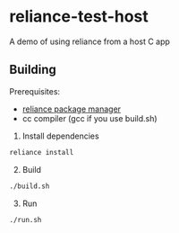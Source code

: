 # reliance-test-host
A demo of using reliance from a host C app

## Building
Prerequisites:
- [reliance package manager](https://github.com/RepComm/reliance)
- cc compiler (gcc if you use build.sh)

1. Install dependencies
```bash
reliance install
```

2. Build
```bash
./build.sh
```

3. Run
```bash
./run.sh
```
